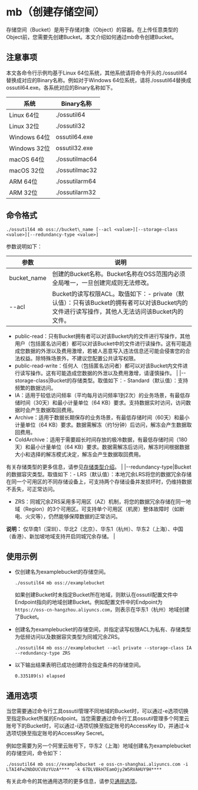 # mb（创建存储空间）

存储空间（Bucket）是用于存储对象（Object）的容器。在上传任意类型的Object前，您需要先创建Bucket。本文介绍如何通过mb命令创建Bucket。

## 注意事项

本文各命令行示例均基于Linux 64位系统，其他系统请将命令开头的./ossutil64替换成对应的Binary名称。例如对于Windows 64位系统，请将./ossutil64替换成ossutil64.exe。各系统对应的Binary名称如下。

|系统|Binary名称|
|--|--------|
|Linux 64位|./ossutil64|
|Linux 32位|./ossutil32|
|Windows 64位|ossutil64.exe|
|Windows 32位|ossutil32.exe|
|macOS 64位|./ossutilmac64|
|macOS 32位|./ossutilmac32|
|ARM 64位|./ossutilarm64|
|ARM 32位|./ossutilarm32|

## 命令格式

```
./ossutil64 mb oss://bucket\_name [--acl <value>][--storage-class <value>][--redundancy-type <value>]
```

参数说明如下：

|参数|说明|
|--|--|
|bucket\_name|创建的Bucket名称。Bucket名称在OSS范围内必须全局唯一，一旦创建完成则无法修改。|
|--acl|Bucket的读写权限ACL。取值如下：-   private（默认值）：只有该Bucket的拥有者可以对该Bucket内的文件进行读写操作，其他人无法访问该Bucket内的文件。
-   public-read：只有Bucket拥有者可以对该Bucket内的文件进行写操作，其他用户（包括匿名访问者）都可以对该Bucket中的文件进行读操作。这有可能造成您数据的外泄以及费用激增，若被人恶意写入违法信息还可能会侵害您的合法权益。除特殊场景外，不建议您配置公共读写权限。
-   public-read-write：任何人（包括匿名访问者）都可以对该Bucket内文件进行读写操作。这有可能造成您数据的外泄以及费用激增，请谨慎操作。 |
|--storage-class|Bucket的存储类型。取值如下：-   Standard（默认值）：支持频繁的数据访问。
-   IA：适用于较低访问频率（平均每月访问频率1到2次）的业务场景，有最低存储时间（30天）和最小计量单位（64 KB）要求。支持数据实时访问，访问数据时会产生数据取回费用。
-   Archive：适用于数据长期保存的业务场景，有最低存储时间（60天）和最小计量单位（64 KB）要求。数据需解冻（约1分钟）后访问，解冻会产生数据取回费用。
-   ColdArchive：适用于需要超长时间存放的极冷数据，有最低存储时间（180天）和最小计量单位（64 KB）要求。数据需解冻后访问，解冻时间根据数据大小和选择的解冻模式决定，解冻会产生数据取回费用。

有关存储类型的更多信息，请参见[存储类型介绍](/cn.zh-CN/开发指南/存储类型/存储类型介绍.md)。 |
|--redundancy-type|Bucket的数据容灾类型。取值如下：-   LRS（默认值）：本地冗余LRS将您的数据冗余存储在同一个可用区的不同存储设备上，可支持两个存储设备并发损坏时，仍维持数据不丢失，可正常访问。
-   ZRS：同城冗余ZRS采用多可用区（AZ）机制，将您的数据冗余存储在同一地域（Region）的3个可用区。可支持单个可用区（机房）整体故障时（如断电、火灾等），仍然能够保障数据的正常访问。

**说明：** 仅华南1（深圳）、华北2（北京）、华东1（杭州）、华东2（上海）、中国（香港）、新加坡地域支持开启同城冗余存储。 |

## 使用示例

-   仅创建名为examplebucket的存储空间。

    ```
    ./ossutil64 mb oss://examplebucket
    ```

    如果创建Bucket时未指定Bucket所在地域，则默认在ossutil配置文件中Endpoint指向的地域创建Bucket。例如配置文件中的Endpoint为`https://oss-cn-hangzhou.aliyuncs.com`，则表示在华东1（杭州）地域创建了Bucket。

-   创建名为examplebucket的存储空间，并指定读写权限ACL为私有、存储类型为低频访问以及数据容灾类型为同城冗余ZRS。

    ```
    ./ossutil64 mb oss://examplebucket --acl private --storage-class IA --redundancy-type ZRS
    ```

-   以下输出结果表明已成功创建符合指定条件的存储空间。

    ```
    0.335189(s) elapsed
    ```


## 通用选项

当您需要通过命令行工具ossutil管理不同地域的Bucket时，可以通过-e选项切换至指定Bucket所属的Endpoint。当您需要通过命令行工具ossutil管理多个阿里云账号下的Bucket时，可以通过-i选项切换至指定账号的AccessKey ID，并通过-k选项切换至指定账号的AccessKey Secret。

例如您需要为另一个阿里云账号下，华东2（上海）地域创建名为examplebucket的存储空间，命令如下：

```
./ossutil64 mb oss://examplebucket -e oss-cn-shanghai.aliyuncs.com -i LTAI4Fw2NbDUCV8zYUzA****  -k 67DLVBkH7EamOjy2W5RVAHUY9H****
```

有关此命令的其他通用选项的更多信息，请参见[通用选项](/cn.zh-CN/常用工具/命令行工具ossutil/查看选项.md)。

